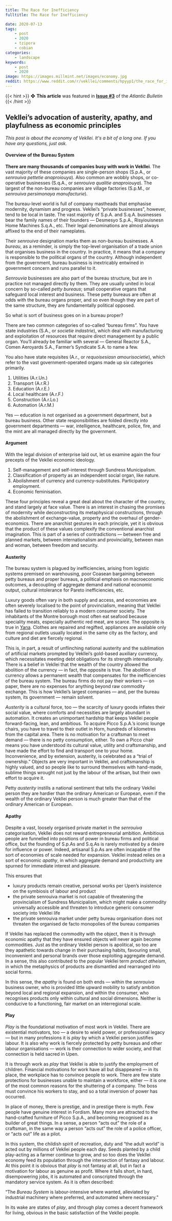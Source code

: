 ```yaml
---
title: The Race for Inefficiency
fulltitle: The Race for Inefficiency

date: 2020-07-13
tags:
    - post
    - 2020
    - tzipora
    - cobian
categories:
    - landscape
keywords:
    - post
    - 2020
image: https://images.millmint.net/images/economy.jpg
reddit: https://www.reddit.com/r/vekllei/comments/hpyyp1/the_race_for_inefficiency_veklleis_advocation_of/
---
```


{{< hint >}}
❖ **This article** was featured in [**Issue #3**](/news/bulletin/2020/3) of the *Atlantic Bulletin*
{{< /hint >}}

## Vekllei’s advocation of austerity, apathy, and playfulness as economic principles

*This post is about the economy of Vekllei. It's a bit of a long one. If you have any questions, just ask.*

#### Overview of the Bureau System

**There are many thousands of companies busy with work in Vekllei**. The vast majority of these companies are single-person shops (S.p.A., or *senrouiva pettetie anaproiouya*). Also common are wobbly shops, or co-operative businesses (S.q.A., or *senrouiva qualitie anaproiouya*). The largest of the non-bureau companies are village factories (S.p.M., or *senrouiva persimonaya manufacturie*).

The bureau-level world is full of company mastheads that emphasise modernity, dynamism and progress. Vekllei’s “private businesses”, however, tend to be local in taste. The vast majority of S.p.A. and S.q.A. businesses bear the family names of their founders — Desmesyo S.p.A., Risyiouisnesn Home Machines S.q.A., etc. Their legal denominations are almost always affixed to the end of their nameplates.

Their *senrouiva* designation marks them as non-bureau businesses. A *bureau*, as a reminder, is simply the top-level organisation of a trade union that organises business in the country. In practice, it means that a company is responsible to the political organs of the country. Although independent from the government, bureau business is inextricably entwined in government concern and runs parallel to it.

*Senrouvia* businesses are also part of the bureau structure, but are in practice not managed directly by them. They are usually united in local concern by so-called *petty bureaus*; small cooperative organs that safeguard local interest and business. These petty bureaus are often at odds with the bureau organs proper, and so even though they are part of the same structure, they are fundamentally political opposed.

So what is sort of business goes on in a bureau proper?

There are two common categories of so-called “bureau firms”. You have state industries (S.A., or *societie indastrie*), which deal with manufacturing and exploitation of resources that require direct management by a public organ. You’ll already be familiar with several — General Reactor S.A., Comen Aeroyards S.A., Farmer’s Syndicate S.A. to name a few.

You also have state requisites (A.r., or *requoisesiasn amourisocietie*), which refer to the vast government-operated organs made up six categories primarily.

1. Utilities (A.r.Un.)
2. Transport (A.r.R.)
3. Education (A.r.E.)
4. Local healthcare (A.r.F.)
5. Construction (A.r.Lo.)
6. Automation (A.r.M.)

Yes — education is not organised as a government department, but a bureau business. Other state responsibilities are folded directly into government departments — war, intelligence, healthcare, police, fire, and the mint are all managed directly by the government.

#### Argument

With the legal division of enterprise laid out, let us examine again the four precepts of the Vekllei economic ideology.

1. Self-management and self-interest through Sundress Municipalism.
2. Classification of property as an independent social organ, like nature.
3. Abolishment of currency and currency-substitutes. Participatory employment.
4. Economic feminisation.

These four principles reveal a great deal about the character of the country, and stand largely at face value. There is an interest in chasing the promises of modernity while deconstructing its metaphysical constructions, through the abolishment of exchange-value, property and the overhaul of gender-economics. There are anarchist gestures in each principle, yet it is obvious that the product of these values complexify the conventional anarchist imagination. This is part of a series of contradictions — between free and planned markets, between internationalism and provinciality, between man and woman, between freedom and security.

#### Austerity

The bureau system is plagued by inefficiencies, arising from logistic systems premised on warehousing, poor Coasean bargaining between petty bureaus and proper bureaus, a political emphasis on macroeconomic outcomes, a decoupling of aggregate demand and national economic output, cultural intolerance for Pareto inefficiencies, etc.

Luxury goods often vary in both supply and access, and economies are often severely localised to the point of provincialism, meaning that Vekllei has failed to transition reliably to a modern consumer society. The inhabitants of the Montre borough most often eat seafood because speciality meats, especially authentic red meat, are scarce. The opposite is true in [Yana](/utopia/landscape/boroughs/yana). Clothes are repaired and regifted, appliances are available only from regional outlets usually located in the same city as the factory, and culture and diet are fiercely regional.

This is, in part, a result of unflinching national austerity and the sublimation of artificial markets prompted by Vekllei’s gold-based auxiliary currency, which necessitates meeting debt obligations for its strength internationally. There is a belief in Vekllei that the wealth of the country allowed the abolition of the currency — in fact, the opposite is true. The abolition of currency allows a permanent wealth that compensates for the inefficiencies of the bureau system. The bureau firms do not pay their workers — on paper, there are no expenses for anything beyond raw commodity exchange. This is how Vekllei’s largest companies — and, per the bureau system, its government — remain solvent.

*Austerity* is a cultural force, too — the scarcity of luxury goods inflates their social value, where comforts and necessities are largely abundant in automation. It creates an unimportant hardship that keeps Vekllei people forward-facing, lean, and ambitious. To acquire Picco S.p.A.’s iconic lounge chairs, you have to travel to their outlet in Horn, hundreds of kilometres from the capital area. There is no motivation for a craftsman to meet demand — there is no petty consumption, either. To own a Picco chair means you have understood its cultural value, utility and craftsmanship, and have made the effort to find and transport one to your home. Inconvenience, and by extension, austerity, is celebrated as a “trial of ownership.” Objects are very important in Vekllei, and craftsmanship is highly valued, and so people like to surround themselves with hand-made, sublime things wrought not just by the labour of the artisan, but their own effort to acquire it.

Petty *austerity* instills a national sentiment that tells the ordinary Vekllei person they are hardier than the ordinary American or European, even if the wealth of the ordinary Vekllei person is much greater than that of the ordinary American or European.

#### Apathy

Despite a vast, loosely organised private market in the *senrouiva* categorisation, Vekllei does not reward entrepreneurial ambition. Ambitious people are funnelled into positions of power in bureau firms and political office, but the founding of S.p.As and S.q.As is rarely motivated by a desire for influence or power. Indeed, artisanal S.p.As are often incapable of the sort of economies of scale needed for expansion. Vekllei instead relies on a sort of economic *apathy*, in which aggregate demand and productivity are spurned for immediate interest and pleasure.

This ensures that

- luxury products remain creative, personal works per Upen’s insistence on the symbiosis of labour and product
- the private senrouiva market is not capable of threatening the provincialism of Sundress Municipalism, which might make a commodity universally accessible and threaten to introduce generic consumer society into Vekllei life
- the private senrouiva market under petty bureau organisation does not threaten the organised de facto monopolies of the bureau companies

If Vekllei has replaced the commodity with the object, then it is through economic apathy that they have ensured objects will never again become commodities. Just as the ordinary Vekllei person is apolitical, so too are they apathetic towards change in their purchasing habits, favouring small, inconvenient and personal brands over those exploiting aggregate demand. In a sense, this also contributed to the popular Vekllei term *product atheism*, in which the metaphysics of products are dismantled and rearranged into social forms.

In this sense, the *apathy* is found on both ends — within the *senrouiva* business owner, who is provided little upward mobility to satisfy ambition beyond local and regional expansion, and within the consumer, who recognises products only within cultural and social dimensions. Neither is conducive to a functioning, fair market on an interregional scale.

#### Play

*Play* is the foundational motivation of most work in Vekllei. There are existential motivators, too — a desire to wield power, or professional legacy — but in many professions it is *play* by which a Vekllei person justifies labour. It is also why work is fiercely protected by petty bureaus and other labour organisations — work is their connection to wider society, and that connection is held sacred in Upen.

It is through work as *play* that Vekllei is able to justify the employment of children. Financial motivations for work have all but disappeared — in its place, the workplace has to convince people to work. There are few state protections for businesses unable to maintain a workforce, either — it is one of the most common reasons for the shuttering of a company. The boss must convince his workers to stay, and so a total inversion of power has occurred.

In place of money, there is prestige, and in prestige there is myth. Few people have genuine interest in Fordism. Many more are attracted to the hand-crafted furniture of Picco S.p.A., and becoming recognised as a builder of great things. In a sense, a person “acts out” the role of a craftsman, in the same way a person “acts out” the role of a police officer, or “acts out” life as a pilot.

In this system, the childish spirit of recreation, duty and “the adult world” is acted out by millions of Vekllei people each day. Seeds planted by a child play-acting as a farmer continue to grow, and so too does the Vekllei economy feed its population through the intersection of fantasy and labour. At this point it is obvious that *play* is not fantasy at all, but in fact a motivation for labour as genuine as profit. Where it falls short, in hard, disempowering jobs, it is automated and conscripted through the mandatory service system. As it is often described:

“The *Bureau System* is labour-intensive where wanted, alleviated by industrial machinery where preferred, and automated where necessary.”

In its wake are states of *play*, and through play comes a decent framework for living, obvious in the basic satisfaction of the Vekllei people.
